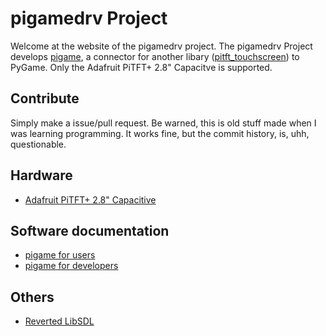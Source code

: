 # pigamedrv Project
Welcome at the website of the pigamedrv project. The pigamedrv Project develops [pigame](https://github.com/pigamedrv/pigame), a connector for another libary ([pitft_touchscreen](https://github.com/pigamedrv/pitft_touchscreen)) to PyGame. Only the Adafruit PiTFT+ 2.8" Capacitve is supported.
## Contribute
Simply make a issue/pull request. Be warned, this is old stuff made when I was learning programming. It works fine, but the commit history, is, uhh, questionable.
## Hardware

  * [Adafruit PiTFT+ 2.8" Capacitive](https://pigamedrv.github.io/technical_details/adafruit_pitft-plus_2-8_capacitive)

## Software documentation

  * [pigame for users](https://pigamedrv.github.io/userdoc/)
  * [pigame for developers](https://pigamedrv.github.io/devdocs/)

## Others

  * [Reverted LibSDL](https://pigamedrv.github.io/technical_details/reverted_sdl_libary)

